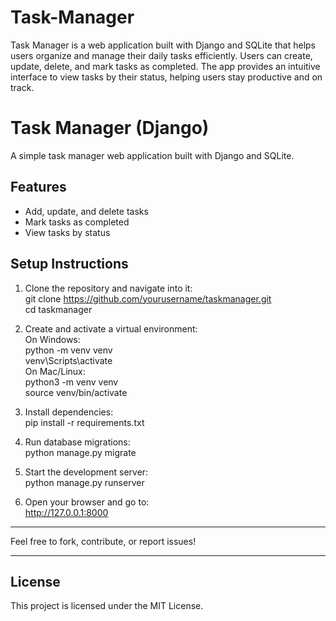 # Task-Manager
Task Manager is a web application built with Django and SQLite that helps users organize and manage their daily tasks efficiently. Users can create, update, delete, and mark tasks as completed. The app provides an intuitive interface to view tasks by their status, helping users stay productive and on track.


# Task Manager (Django)

A simple task manager web application built with Django and SQLite.

## Features
- Add, update, and delete tasks
- Mark tasks as completed
- View tasks by status

## Setup Instructions

1. Clone the repository and navigate into it:  
git clone https://github.com/yourusername/taskmanager.git  
cd taskmanager

2. Create and activate a virtual environment:  
On Windows:  
python -m venv venv  
venv\Scripts\activate  
On Mac/Linux:  
python3 -m venv venv  
source venv/bin/activate

3. Install dependencies:  
pip install -r requirements.txt

4. Run database migrations:  
python manage.py migrate

5. Start the development server:  
python manage.py runserver

6. Open your browser and go to:  
http://127.0.0.1:8000

---

Feel free to fork, contribute, or report issues!

---

## License

This project is licensed under the MIT License.
